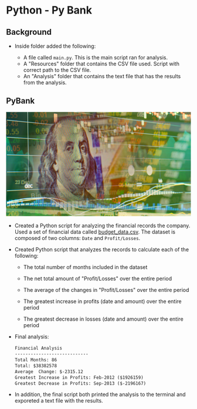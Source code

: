 # Python - Py Bank

## Background

* Inside folder added the following:

  * A file called `main.py`. This is the main script ran for analysis.
  * A "Resources" folder that contains the CSV file used. Script with correct path to the CSV file.
  * An "Analysis" folder that contains the text file that has the results from the analysis.


## PyBank

![Revenue](Images/revenue-per-lead.png)

* Created a Python script for analyzing the financial records the company. Used a set of financial data called [budget_data.csv](PyBank/Resources/budget_data.csv). The dataset is composed of two columns: `Date` and `Profit/Losses`. 

* Created Python script that analyzes the records to calculate each of the following:

  * The total number of months included in the dataset

  * The net total amount of "Profit/Losses" over the entire period

  * The average of the changes in "Profit/Losses" over the entire period

  * The greatest increase in profits (date and amount) over the entire period

  * The greatest decrease in losses (date and amount) over the entire period

* Final analysis:

  ```text
  Financial Analysis
  ----------------------------
  Total Months: 86
  Total: $38382578
  Average  Change: $-2315.12
  Greatest Increase in Profits: Feb-2012 ($1926159)
  Greatest Decrease in Profits: Sep-2013 ($-2196167)
  ```

* In addition, the final script both printed the analysis to the terminal and exporeted a text file with the results.

